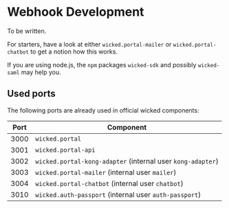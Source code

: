 # Webhook Development

To be written.

For starters, have a look at either `wicked.portal-mailer` or `wicked.portal-chatbot` to get a notion how this works.

If you are using node.js, the `npm` packages `wicked-sdk` and possibly `wicked-saml` may help you.

## Used ports

The following ports are already used in official wicked components:

| Port | Component |
| ---- | --------- |
| 3000 | `wicked.portal` |
| 3001 | `wicked.portal-api` |
| 3002 | `wicked.portal-kong-adapter` (internal user `kong-adapter`) |
| 3003 | `wicked.portal-mailer` (internal user `mailer`) |
| 3004 | `wicked.portal-chatbot` (internal user `chatbot`) |
| 3010 | `wicked.auth-passport` (internal user `auth-passport`) |
